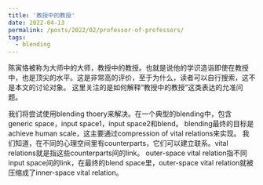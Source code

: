 ```yaml
---
title: '教授中的教授'
date: 2022-04-13
permalink: /posts/2022/02/professor-of-professors/
tags:
  - blending
---
```


陈寅恪被称为大师中的大师，教授中的教授。也就是说他的学识造诣即使在教授中，也是顶尖的水平。这是非常高的评价，至于为什么，读者可以自行搜索，这不是本文的讨论对象。
这里关注的是如何解释“教授中的教授”这类表达的允准问题。

我们将尝试使用blending thoery来解决。在一个典型的blending中，包含generic space，input space1，input space2和blend。
blending最终的目标是achieve human scale，这主要通过compression of vital relations来实现。
我们知道，在不同的心理空间里有counterparts，它们可以建立联系。vital relations就是指这些counterparts间的link。
outer-space vital relation指不同input space间的link，在最终的blend space里，outer-space vital relation就被压缩成了inner-space vital relation。
